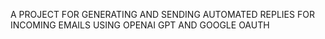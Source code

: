 A PROJECT FOR GENERATING AND SENDING AUTOMATED REPLIES FOR INCOMING EMAILS USING OPENAI GPT AND GOOGLE OAUTH
